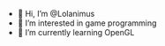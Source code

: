- 👋 Hi, I’m @Lolanimus
- 👀 I’m interested in game programming
- 🌱 I’m currently learning OpenGL

<!---
Lolanimus/Lolanimus is a ✨ special ✨ repository because its `README.md` (this file) appears on your GitHub profile.
You can click the Preview link to take a look at your changes.
--->
